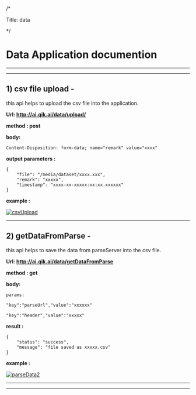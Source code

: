 
/*

Title: data

*/

# Data Application documention

------------
------------

## 1) csv file upload - 

this api helps to upload the csv file into the application.


**Url: http://ai.qik.ai/data/upload/**

**method : post**

**body:**

    Content-Disposition: form-data; name="remark" value="xxxx"

**output parameters :**

    {
        "file": "/media/dataset/xxxx.xxx",
        "remark": "xxxxx",
        "timestamp": "xxxx-xx-xxxxx:xx:xx.xxxxxx"
    }


**example :**

[![csvUpload](!%5Bscreen-shots%5D/csvupload.png "csvUpload")](!%5Bscreen-shots%5D/csvupload.png "csvUpload")

------------

## 2) getDataFromParse - 

this api helps to save the data from parseServer into the csv file.


**Url: http://ai.qik.ai/data/getDataFromParse**

**method : get**

**body:**

    params:

    "key":"parseUrl","value":"xxxxxx"

    "key":"header","value":"xxxxx"



**result :**

    {
        "status": "success",
        "message": "file saved as xxxxx.csv"
    }

**example :**

[![parseData2](!%5Bscreen-shots%5D/parseData2.png "parseData2")](!%5Bscreen-shots%5D/parseData2.png "parseData2")

------------
------------
